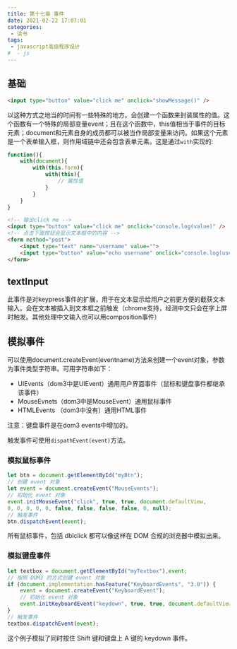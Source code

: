```yaml
---
title: 第十七章 事件
date: 2021-02-22 17:07:01
categories:
 - 读书
tags:
 - javascript高级程序设计
#  - js
---
```


## 基础

```html
<input type="button" value="click me" onclick="showMessage()" />
```
以这种方式之地当的时间有一些特殊的地方。会创建一个函数来封装属性的值。这个函数有一个特殊的局部变量event；且在这个函数中，this值相当于事件的目标元素；document和元素自身的成员都可以被当作局部变量来访问。如果这个元素是一个表单输入框，则作用域链中还会包含表单元素。这是通过`with`实现的:

```js
function(){
    with(document){
        with(this.form){
            with(this){
                // 属性值
            }
        }
    }
}
```

```html
<!-- 输出click me -->
<input type="button" value="click me" onclick="console.log(value)" />
<!-- 点击下面按钮会显示文本框中的内容 -->
<form method="post">
    <input type="text" name="username" value="">
    <input type="button" value="echo username" onclick="console.log(username.value)" />
</form>
```

## textInput

此事件是对keypress事件的扩展，用于在文本显示给用户之前更方便的截获文本输入。会在文本被插入到文本框之前触发（chrome支持，经测中文只会在字上屏时触发。其他处理中文输入也可以用composition事件）

## 模拟事件

可以使用document.createEvent(eventname)方法来创建一个event对象，参数为事件类型字符串。可用字符串如下：

- UIEvents（dom3中是UIEvent）通用用户界面事件（鼠标和键盘事件都继承该事件）
- MouseEvnets（dom3中是MouseEvent）通用鼠标事件
- HTMLEvents （dom3中没有）通用HTML事件

注意：键盘事件是在dom3 events中增加的。

触发事件可使用`dispathEvent(event)`方法。

### 模拟鼠标事件

```js
let btn = document.getElementById("myBtn");
// 创建 event 对象
let event = document.createEvent("MouseEvents");
// 初始化 event 对象
event.initMouseEvent("click", true, true, document.defaultView,
0, 0, 0, 0, 0, false, false, false, false, 0, null);
// 触发事件
btn.dispatchEvent(event);
```
所有鼠标事件，包括 dblclick 都可以像这样在 DOM 合规的浏览器中模拟出来。

### 模拟键盘事件

```js
let textbox = document.getElementById("myTextbox"),event;
// 按照 DOM3 的方式创建 event 对象
if (document.implementation.hasFeature("KeyboardEvents", "3.0")) {
    event = document.createEvent("KeyboardEvent");
    // 初始化 event 对象
    event.initKeyboardEvent("keydown", true, true, document.defaultView, "a",0, "Shift", 0);
}
// 触发事件
textbox.dispatchEvent(event);
```
这个例子模拟了同时按住 Shift 键和键盘上 A 键的 keydown 事件。